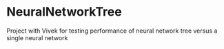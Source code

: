 # NeuralNetworkTree
Project with Vivek for testing performance of neural network tree versus a single neural network
